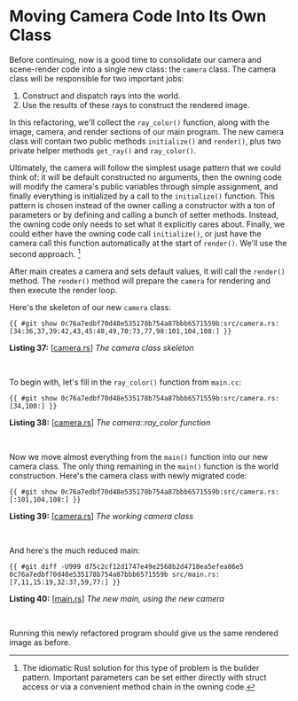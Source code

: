 # Moving Camera Code Into Its Own Class

Before continuing, now is a good time to consolidate our camera and scene-render code into a single new class: the `camera` class. The camera class will be responsible for two important jobs:

1. Construct and dispatch rays into the world.
2. Use the results of these rays to construct the rendered image.

In this refactoring, we'll collect the `ray_color()` function, along with the image, camera, and render sections of our main program. The new camera class will contain two public methods `initialize()` and `render()`, plus two private helper methods `get_ray()` and `ray_color()`.

Ultimately, the camera will follow the simplest usage pattern that we could think of: it will be default constructed no arguments, then the owning code will modify the camera's public variables through simple assignment, and finally everything is initialized by a call to the `initialize()` function. This pattern is chosen instead of the owner calling a constructor with a ton of parameters or by defining and calling a bunch of setter methods. Instead, the owning code only needs to set what it explicitly cares about. Finally, we could either have the owning code call `initialize()`, or just have the camera call this function automatically at the start of `render()`. We'll use the second approach. [^7a]

[^7a]: The idiomatic Rust solution for this type of problem is the builder pattern. Important parameters can be set either directly with struct access or via a convenient method chain in the owning code.

After main creates a camera and sets default values, it will call the `render()` method. The `render()` method will prepare the `camera` for rendering and then execute the render loop.

Here's the skeleton of our new `camera` class:

```rust,norun,noplayground
{{ #git show 0c76a7edbf70d48e535178b754a87bbb6571559b:src/camera.rs:[34:36,37,39:42,43,45:48,49,70:73,77,98:101,104,108:] }}
```

**Listing 37:** [[camera.rs](https://github.com/goldnor/code/blob/0c76a7edbf70d48e535178b754a87bbb6571559b/src/camera.rs)] *The camera class skeleton*

<br>

To begin with, let's fill in the `ray_color()` function from `main.cc`:

```rust,norun,noplayground
{{ #git show 0c76a7edbf70d48e535178b754a87bbb6571559b:src/camera.rs:[34,100:] }}
```

**Listing 38:** [[camera.rs](https://github.com/goldnor/code/blob/0c76a7edbf70d48e535178b754a87bbb6571559b/src/camera.rs)] *The camera::ray_color function*

<br>

Now we move almost everything from the `main()` function into our new camera class. The only thing remaining in the `main()` function is the world construction. Here's the camera class with newly migrated code:

```rust,norun,noplayground
{{ #git show 0c76a7edbf70d48e535178b754a87bbb6571559b:src/camera.rs:[:101,104,108:] }}
```

**Listing 39:** [[camera.rs](https://github.com/goldnor/code/blob/0c76a7edbf70d48e535178b754a87bbb6571559b/src/camera.rs)] *The working camera class*

<br>

And here's the much reduced main:

```rust-diff,norun,noplayground
{{ #git diff -U999 d75c2cf12d1747e49e2568b2d4718ea5efea86e5 0c76a7edbf70d48e535178b754a87bbb6571559b src/main.rs:[7,11,15:19,32:37,59,77:] }}
```

**Listing 40:** [[main.rs](https://github.com/goldnor/code/blob/0c76a7edbf70d48e535178b754a87bbb6571559b/src/main.rs)] *The new main, using the new camera*

<br>

Running this newly refactored program should give us the same rendered image as before.



